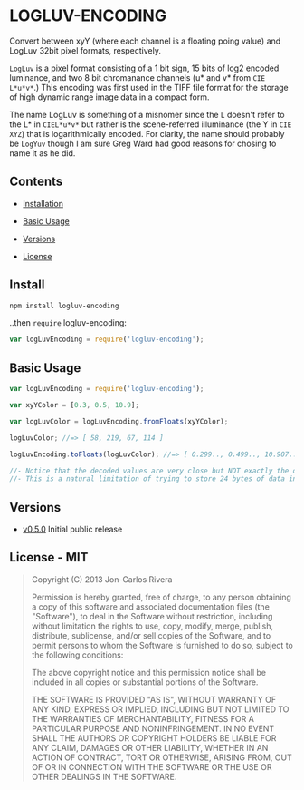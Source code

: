 # LOGLUV-ENCODING

Convert between xyY (where each channel is a floating poing value) and LogLuv 32bit pixel formats, respectively.

`LogLuv` is a pixel format consisting of a 1 bit sign, 15 bits of log2 encoded luminance, and two 8 bit chromanance channels (u* and v* from `CIE L*u*v*`.) This encoding was first used in the TIFF file format for the storage of high dynamic range image data in a compact form.

The name LogLuv is something of a misnomer since the `L` doesn't refer to the L* in `CIEL*u*v*` but rather is the scene-referred illuminance (the Y in `CIE XYZ`) that is logarithmically encoded. For clarity, the name should probably be `LogYuv` though I am sure Greg Ward had good reasons for chosing to name it as he did.

## Contents

* [Installation](#install)

* [Basic Usage](#basic-usage)

* [Versions](#versions)

* [License](#license---mit)

## Install

````bash
npm install logluv-encoding
````

..then `require` logluv-encoding:

````javascript
var logLuvEncoding = require('logluv-encoding');
````

## Basic Usage

```javascript
var logLuvEncoding = require('logluv-encoding');

var xyYColor = [0.3, 0.5, 10.9];

var logLuvColor = logLuvEncoding.fromFloats(xyYColor);

logLuvColor; //=> [ 58, 219, 67, 114 ]

logLuvEncoding.toFloats(logLuvColor); //=> [ 0.299.., 0.499.., 10.907.. ]

//- Notice that the decoded values are very close but NOT exactly the original values
//- This is a natural limitation of trying to store 24 bytes of data in just 4 bytes
```

## Versions

* [v0.5.0](https://github.com/imbcmdth/logluv-encoding/archive/v0.5.0.zip) Initial public release

## License - MIT

> Copyright (C) 2013 Jon-Carlos Rivera
> 
> Permission is hereby granted, free of charge, to any person obtaining a copy of this software and associated documentation files (the "Software"), to deal in the Software without restriction, including without limitation the rights to use, copy, modify, merge, publish, distribute, sublicense, and/or sell copies of the Software, and to permit persons to whom the Software is furnished to do so, subject to the following conditions:
>
> The above copyright notice and this permission notice shall be included in all copies or substantial portions of the Software.
>
> THE SOFTWARE IS PROVIDED "AS IS", WITHOUT WARRANTY OF ANY KIND, EXPRESS OR IMPLIED, INCLUDING BUT NOT LIMITED TO THE WARRANTIES OF MERCHANTABILITY, FITNESS FOR A PARTICULAR PURPOSE AND NONINFRINGEMENT. IN NO EVENT SHALL THE AUTHORS OR COPYRIGHT HOLDERS BE LIABLE FOR ANY CLAIM, DAMAGES OR OTHER LIABILITY, WHETHER IN AN ACTION OF CONTRACT, TORT OR OTHERWISE, ARISING FROM, OUT OF OR IN CONNECTION WITH THE SOFTWARE OR THE USE OR OTHER DEALINGS IN THE SOFTWARE.
